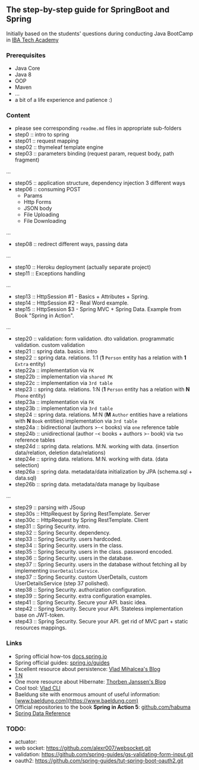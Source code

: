 ## The step-by-step guide for SpringBoot and Spring 

Initially based on the students' questions during conducting Java BootCamp in [IBA Tech Academy](https://ibatech.az/en/#about)

### Prerequisites

- Java Core
- Java 8
- OOP
- Maven
- ...
- a bit of a life experience and patience :)

### Content

- please see corresponding `readme.md` files in appropriate sub-folders
- step0 :: intro to spring
- step01 :: request mapping
- step02 :: thymeleaf template engine
- step03 :: parameters binding (request param, request body, path fragment)

...

- step05 :: application structure, dependency injection 3 different ways
- step06 :: consuming POST
  - Params
  - Http Forms
  - JSON body
  - File Uploading
  - File Downloading
  
...

- step08 :: redirect different ways, passing data

...

- step10 :: Heroku deployment (actually separate project)
- step11 :: Exceptions handling

...

- step13 :: HttpSession #1 - Basics + Attributes + Spring.
- step14 :: HttpSession #2 - Real Word example.
- step15 :: HttpSession $3 - Spring MVC + Spring Data. Example from Book "Spring in Action".

...
- step20 :: validation: form validation. dto validation. programmatic validation. custom validation
- step21 :: spring data. basics. intro
- step22 :: spring data. relations. 1:1 (**1** `Person` entity has a relation with **1** `Extra` entity)
- step22a :: implementation via `FK`
- step22b :: implementation via `shared PK`
- step22c :: implementation via `3rd table`
- step23 :: spring data. relations. 1:N (**1** `Person` entity has a relation with **N** `Phone` entity)
- step23a :: implementation via `FK`
- step23b :: implementation via `3rd table`
- step24 :: spring data. relations. M:N (**M** `Author` entities have a relations with **N** `Book` entities)
implementation via `3rd table`
- step24a :: bidirectional (authors >-< books) via `one` reference table
- step24b :: unidirectional (author -< books + authors >- book) via `two` reference tables
- step24d :: spring data. relations. M:N. working with data. (insertion data/relation, deletion data/relations)
- step24e :: spring data. relations. M:N. working with data. (data selection)
- step26a :: spring data. metadata/data initialization by JPA (schema.sql + data.sql)
- step26b :: spring data. metadata/data manage by liquibase

...

- step29 :: parsing with JSoup
- step30s :: HttpRequest by Spring RestTemplate. Server 
- step30c :: HttpRequest by Spring RestTemplate. Client
- step31 :: Spring Security. intro.
- step32 :: Spring Security. dependency.
- step33 :: Spring Security. users hardcoded.
- step34 :: Spring Security. users in the class.
- step35 :: Spring Security. users in the class. password encoded.
- step36 :: Spring Security. users in the database.
- step37 :: Spring Security. users in the database without fetching all by implementing `UserDetailsService`.
- step37 :: Spring Security. custom UserDetails, custom UserDetailsService (step 37 polished).
- step38 :: Spring Security. authorization configuration.
- step39 :: Spring Security. extra configuration examples.
- step41 :: Spring Security. Secure your API. basic idea.
- step42 :: Spring Security. Secure your API. Stateless implementation base on JWT-token.
- step43 :: Spring Security. Secure your API. get rid of MVC part + static resources mappings.

### Links

- Spring official how-tos [docs.spring.io](https://docs.spring.io/spring-boot/docs/current/reference/html/howto.html#howto-execute-liquibase-database-migrations-on-startup)
- Spring official guides: [spring.io/guides](https://spring.io/guides)
- Excellent resource about persistence: [Vlad Mihalcea's Blog](https://vladmihalcea.com/postgresql-serial-column-hibernate-identity/)
- [1:N](https://vladmihalcea.com/the-best-way-to-use-the-manytomany-annotation-with-jpa-and-hibernate/?utm_content=bufferd7c56&utm_medium=social&utm_source=twitter.com&utm_campaign=buffer)
- One more resource about Hibernate: [Thorben Janssen's Blog](https://thorben-janssen.com)
- Cool tool: [Vlad CLI](https://maciejwalkowiak.com/blog/how-i-built-vlad-cli/)
- Baeldung site with enormous amount of useful information: [www.baeldung.com](https://www.baeldung.com)
- Official repositories to the book **Spring in Action 5**: [github.com/habuma](https://github.com/habuma/spring-in-action-5-samples.git)
- [Spring Data Reference](https://docs.spring.io/spring-data/jpa/docs/current/reference/html/#jpa.query-methods.query-creation)

### TODO:
- actuator: 
- web socket: https://github.com/alexr007/websocket.git
- validation: https://github.com/spring-guides/gs-validating-form-input.git
- oauth2: https://github.com/spring-guides/tut-spring-boot-oauth2.git
